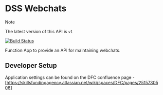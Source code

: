 # DSS Webchats

> [!NOTE]  
> The latest version of this API is `v1`

[![Build Status](https://sfa-gov-uk.visualstudio.com/CDS%202.0/_apis/build/status/Yaml/dss-webchats?repoName=SkillsFundingAgency%2Fdss-webchats&branchName=master)](https://sfa-gov-uk.visualstudio.com/CDS%202.0/_build/latest?definitionId=1470&repoName=SkillsFundingAgency%2Fdss-webchats&branchName=master)

Function App to provide an API for maintaining webchats.

## Developer Setup

Application settings can be found on the DFC confluence page - [https://skillsfundingagency.atlassian.net/wiki/spaces/DFC/pages/2515730506]
